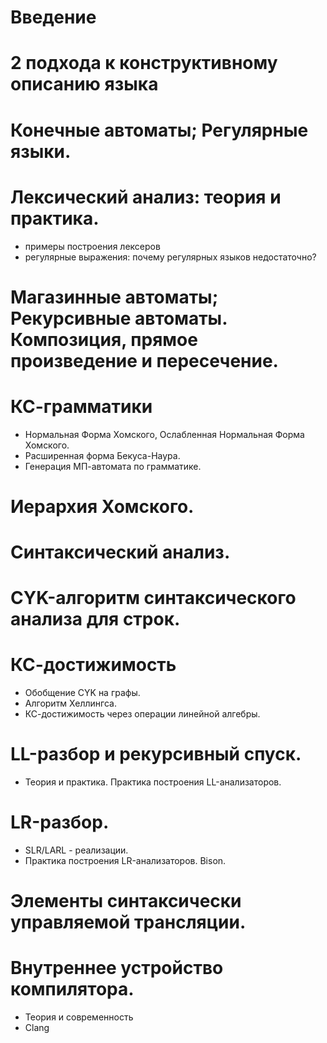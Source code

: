 # Введение
# 2 подхода к конструктивному описанию языка
# Конечные автоматы; Регулярные языки.
# Лексический анализ: теория и практика.
 - примеры построения лексеров
 - регулярные выражения: почему регулярных языков недостаточно?
# Магазинные автоматы; Рекурсивные автоматы. Композиция, прямое произведение и пересечение.
# КС-грамматики
 - Нормальная Форма Хомского, Ослабленная Нормальная Форма Хомского.
 - Расширенная форма Бекуса-Наура.
 - Генерация МП-автомата по грамматике.
# Иерархия Хомского. 
# Синтаксический анализ.
# CYK-алгоритм синтаксического анализа для строк.
# КС-достижимость
- Обобщение CYK на графы.
- Алгоритм Хеллингса. 
- КС-достижимость через операции линейной алгебры.
# LL-разбор и рекурсивный спуск. 
   - Теория и практика. Практика построения LL-анализаторов.
# LR-разбор.
   - SLR/LARL - реализации. 
   - Практика построения LR-анализаторов. Bison.
# Элементы синтаксически управляемой трансляции.
# Внутреннее устройство компилятора.
   - Теория и современность
   - Clang 
